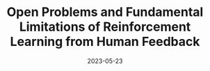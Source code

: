 ---
title: Open Problems and Fundamental Limitations of Reinforcement Learning from Human Feedback
external_link: https://arxiv.org/pdf/2307.15217.pdf
authors:
- Stephen Casper*
- Xander Davies*
- ...
- <span style="color:white">Andi Peng</span>
- ...
- Dylan Hadfield-Menell
date: "2023-05-23"
doi: ""

# Schedule page publish date (NOT publication's date).
publishDate: "2017-01-01T00:00:00Z"

# Publication type.
# Legend: 0 = Uncategorized; 1 = Conference paper; 2 = Workshop paper; 3 = Journal article;
# 4 = Preprint / Working Paper; 5 = Technical Report; 6 = Book; 7 = Book section;
# 8 = Thesis; 9 = Patent
publication_types: ["3"]

# Publication name and optional abbreviated publication name.
publication:
publication_short:

abstract: 

# Summary. An optional shortened abstract.
summary: TMLR, 2023

tags:
#- Source Themes
- Journal
featured: false

url_pdf: https://arxiv.org/pdf/2307.15217.pdf
url_code: ''
url_dataset: ''
url_poster: ''
url_project: ''
url_slides: ''
url_source: ''
url_video: ''

# Featured image
# To use, add an image named `featured.jpg/png` to your page's folder. 
image:
  caption: ""
  focal_point: ""
  preview_only: false

# Associated Projects (optional).
#   Associate this publication with one or more of your projects.
#   Simply enter your project's folder or file name without extension.
#   E.g. `internal-project` references `content/project/internal-project/index.md`.
#   Otherwise, set `projects: []`.
projects: []

# Slides (optional).
#   Associate this publication with Markdown slides.
#   Simply enter your slide deck's filename without extension.
#   E.g. `slides: "example"` references `content/slides/example/index.md`.
#   Otherwise, set `slides: ""`.
slides: ""
---